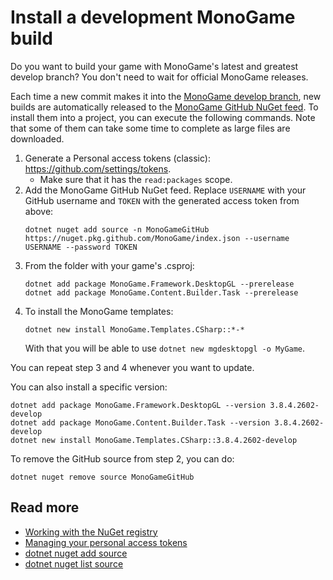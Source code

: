 # Install a development MonoGame build

Do you want to build your game with MonoGame's latest and greatest develop branch? You don't need to wait for official MonoGame releases.

Each time a new commit makes it into the [MonoGame develop branch](https://github.com/MonoGame/MonoGame/commits/develop), new builds are automatically released to the [MonoGame GitHub NuGet feed](https://github.com/orgs/MonoGame/packages?repo_name=MonoGame). To install them into a project, you can execute the following commands. Note that some of them can take some time to complete as large files are downloaded.

1. Generate a Personal access tokens (classic): <https://github.com/settings/tokens>.
   * Make sure that it has the `read:packages` scope.
2. Add the MonoGame GitHub NuGet feed. Replace `USERNAME` with your GitHub username and `TOKEN` with the generated access token from above:
   ```
   dotnet nuget add source -n MonoGameGitHub https://nuget.pkg.github.com/MonoGame/index.json --username USERNAME --password TOKEN
   ```
3. From the folder with your game's .csproj:
   ```
   dotnet add package MonoGame.Framework.DesktopGL --prerelease
   dotnet add package MonoGame.Content.Builder.Task --prerelease
   ```
4. To install the MonoGame templates:
   ```
   dotnet new install MonoGame.Templates.CSharp::*-*
   ```
   With that you will be able to use `dotnet new mgdesktopgl -o MyGame`.

You can repeat step 3 and 4 whenever you want to update.

You can also install a specific version:

```
dotnet add package MonoGame.Framework.DesktopGL --version 3.8.4.2602-develop
dotnet add package MonoGame.Content.Builder.Task --version 3.8.4.2602-develop
dotnet new install MonoGame.Templates.CSharp::3.8.4.2602-develop
```

To remove the GitHub source from step 2, you can do:

```
dotnet nuget remove source MonoGameGitHub
```

## Read more

* [Working with the NuGet registry](https://docs.github.com/en/packages/working-with-a-github-packages-registry/working-with-the-nuget-registry)
* [Managing your personal access tokens](https://docs.github.com/en/authentication/keeping-your-account-and-data-secure/managing-your-personal-access-tokens)
* [dotnet nuget add source](https://learn.microsoft.com/en-us/dotnet/core/tools/dotnet-nuget-list-source)
* [dotnet nuget list source](https://learn.microsoft.com/en-us/dotnet/core/tools/dotnet-nuget-list-source)
